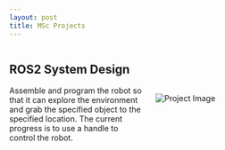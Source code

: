 ```yaml
---
layout: post
title: MSc Projects
---
```


<div style="display: flex; align-items: center;">
  <div style="flex: 1; padding-right: 20px;">
    <h2>ROS2 System Design</h2>
    <p>Assemble and program the robot so that it can explore the environment and grab the specified object to the specified location. The current progress is to use a handle to control the robot.</p>
  </div>
  <div style="flex: 1;">
    <img src="{{/mewithros.jpeg}}" alt="Project Image" style="max-width: 100%; height: auto;">
  </div>
</div>
